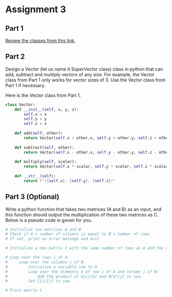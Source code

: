 # Assignment 3


## Part 1

[Review the classes from this link. ](https://github.com/jmatai/python_for_kids/blob/main/Week5_python_classes.md)


## Part 2

Design a Vector (let us name it SuperVector class) class in python that can add, subtract and multiply vectors of any size. For example, the Vector class from Part 1 only works for vector sizes of 3. Use the Vector class from Part 1 if necessary.   

Here is the Vector class from Part 1.  
```python
class Vector:
    def __init__(self, x, y, z):
        self.x = x
        self.y = y
        self.z = z
    
    def add(self, other):
        return Vector(self.x + other.x, self.y + other.y, self.z + other.z)
    
    def subtract(self, other):
        return Vector(self.x - other.x, self.y - other.y, self.z - other.z)
    
    def multiply(self, scalar):
        return Vector(self.x * scalar, self.y * scalar, self.z * scalar)
    
    def __str__(self):
        return f"({self.x}, {self.y}, {self.z})"

```

## Part 3 (Optional) 

Write a python function that takes two matrices (A and B) as an input, and this function should output the multiplication of these two matrices as C. Below is a pseudo code is goven for you. 

```python
# Initialize two matrices A and B
# Check if A's number of columns is equal to B's number of rows
# If not, print an error message and exit

# Initialize a new matrix C with the same number of rows as A and the same number of columns as B

# Loop over the rows i of A:
#     Loop over the columns j of B:
#         Initialize a variable sum to 0
#         Loop over the elements k of row i of A and column j of B:
#             Add the product of A[i][k] and B[k][j] to sum
#         Set C[i][j] to sum

# Print matrix C


```
